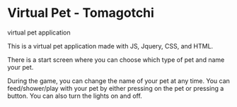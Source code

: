 # Virtual Pet - Tomagotchi
virtual pet application 


This is a virtual pet application made with JS, Jquery, CSS, and HTML. 

There is a start screen where you can choose which type of pet and name your pet. 

During the game, you can change the name of your pet at any time. You can feed/shower/play with your pet by either pressing on the pet or pressing a button. 
You can also turn the lights on and off. 

